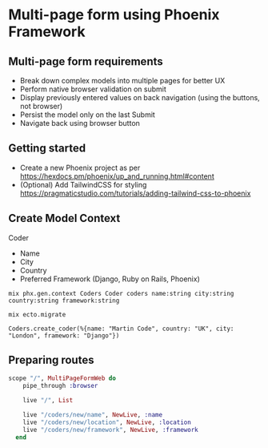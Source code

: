 # Multi-page form using Phoenix Framework

## Multi-page form requirements

- Break down complex models into multiple pages for better UX
- Perform native browser validation on submit
- Display previously entered values on back navigation (using the buttons, not browser)
- Persist the model only on the last Submit
- Navigate back using browser button

## Getting started

- Create a new Phoenix project as per https://hexdocs.pm/phoenix/up_and_running.html#content
- (Optional) Add TailwindCSS for styling https://pragmaticstudio.com/tutorials/adding-tailwind-css-to-phoenix

## Create Model Context

Coder

- Name
- City
- Country
- Preferred Framework (Django, Ruby on Rails, Phoenix)

`mix phx.gen.context Coders Coder coders name:string city:string country:string framework:string`

`mix ecto.migrate`

`Coders.create_coder(%{name: "Martin Code", country: "UK", city: "London", framework: "Django"})`

## Preparing routes

```elixir
scope "/", MultiPageFormWeb do
    pipe_through :browser

    live "/", List

    live "/coders/new/name", NewLive, :name
    live "/coders/new/location", NewLive, :location
    live "/coders/new/framework", NewLive, :framework
  end
```
